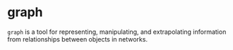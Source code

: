 # graph

`graph` is a tool for representing, manipulating, and extrapolating information from relationships between objects in networks.